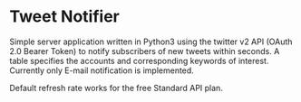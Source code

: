 # Tweet Notifier

Simple server application written in Python3 using the twitter v2 API (OAuth 2.0 Bearer Token) to notify subscribers of new tweets within seconds. A table specifies the accounts and corresponding keywords of interest. Currently only E-mail notification is implemented.

Default refresh rate works for the free Standard API plan.
